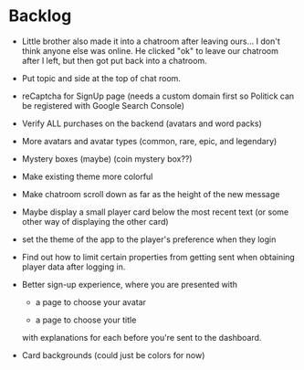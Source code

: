 # Backlog

* Little brother also made it into a chatroom after leaving ours... I don't think anyone else was online. He clicked "ok" to leave our chatroom after I left, but then got put back into a chatroom.

* Put topic and side at the top of chat room.

* reCaptcha for SignUp page (needs a custom domain first so Politick can be registered with Google Search Console)

* Verify ALL purchases on the backend (avatars and word packs)

* More avatars and avatar types (common, rare, epic, and legendary)

* Mystery boxes (maybe) (coin mystery box??)

* Make existing theme more colorful

* Make chatroom scroll down as far as the height of the new message

* Maybe display a small player card below the most recent text (or some other way of displaying the other card)

* set the theme of the app to the player's preference when they login

* Find out how to limit certain properties from getting sent when obtaining player data after logging in.

* Better sign-up experience, where you are presented with
  
  * a page to choose your avatar
  
  * a page to choose your title
  
  with explanations for each before you're sent to the dashboard.

* Card backgrounds (could just be colors for now)
